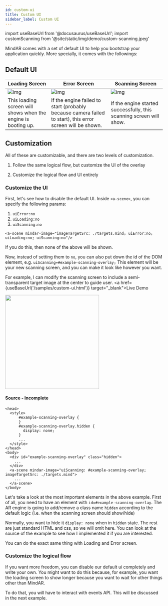 ```yaml
---
id: custom-ui 
title: Custom UI
sidebar_label: Custom UI
---
```


import useBaseUrl from '@docusaurus/useBaseUrl';
import customScanning from '@site/static/img/demo/custom-scanning.jpeg'

MindAR comes with a set of default UI to help you bootstrap your application quickly. More specially, it comes with the followings:

## Default UI

| Loading Screen | Error Screen | Scanning Screen |
| ----- | ----- | ----- |
| ![img](/img/demo/ui-loading.png)      | ![img](/img/demo/ui-error.png) | ![img](/img/demo/ui-scanning.png) |
|This loading screen will shows when the engine is booting up. | If the engine failed to start (probably because camera failed to start), this error screen will be shown. | If the engine started successfully, this scanning screen will show.

## Customization

All of these are customizable, and there are two levels of customization.

1. Follow the same logical flow, but customize the UI of the overlay

2. Customize the logical flow and UI entirely

### Customize the UI

First, let's see how to disable the default UI. Inside `<a-scene>`, you can specify the following params: 

1. `uiError:no`
2. `uiLoading:no`
3. `uiScanning:no`

```
<a-scene mindar-image="imageTargetSrc: ./targets.mind; uiError:no; uiLoading:no; uiScanning:no"/>
```

If you do this, then none of the above will be shown.

Now, instead of setting them to `no`, you can also put down the id of the DOM element, e.g. `uiScanning=#example-scanning-overlay;` This element will be your new scanning screen, and you can make it look like however you want. 

For example, I can modify the scanning screen to include a semi-transparent target image at the center to guide user. <a href={useBaseUrl('/samples/custom-ui.html')} target="_blank">Live Demo</a>


<img src={customScanning} width="300" />


#### Source - Incomplete
```
<head>
  <style>
      #example-scanning-overlay {
      }
      #example-scanning-overlay.hidden {
        display: none;
      }
      ...
  </style>
</head>
<body>
  <div id="example-scanning-overlay" class="hidden">
    ...
  </div>
  <a-scene mindar-image="uiScanning: #example-scanning-overlay; imageTargetSrc: ./targets.mind">
    ...
  </a-scene>
</body>
```

Let's take a look at the most important elements in the above example. First of all, you need to have an element with `id=#example-scanning-overlay`. The AR engine is going to add/remove a class name `hidden` according to the default logic (i.e. when the scanning screen should show/hide)

Normally, you want to hide it `display: none` when in `hidden` state. The rest are just standard HTML and css, so we will omit here. You can look at the source of the example to see how I implemented it if you are interested.

You can do the exact same thing with Loading and Error screen.

### Customize the logical flow 

If you want more freedom, you can disable our default ui completely and write your own. You might want to do this because, for example, you want the loading screen to show longer because you want to wait for other things other than MindAR. 

To do that, you will have to interact with events API. This will be discussed in the next example.
